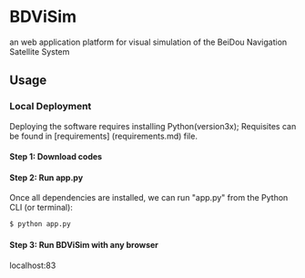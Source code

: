 # BDViSim
an web application platform for visual simulation of the BeiDou Navigation Satellite System
## Usage
### Local Deployment
Deploying the software requires installing Python(version3x);
Requisites can be found in [requirements] (requirements.md) file.
#### Step 1: Download codes

#### Step 2: Run app.py
Once all dependencies are installed, we can run "app.py" from the Python CLI (or terminal):
```sh
$ python app.py
```
#### Step 3: Run BDViSim with any browser
localhost:83

